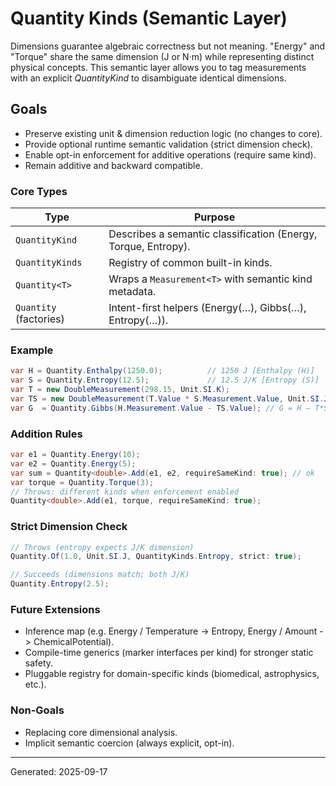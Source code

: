 # Quantity Kinds (Semantic Layer)

Dimensions guarantee algebraic correctness but not meaning. "Energy" and "Torque" share the same dimension (J or N·m) while representing distinct physical concepts. This semantic layer allows you to tag measurements with an explicit *QuantityKind* to disambiguate identical dimensions.

## Goals

* Preserve existing unit & dimension reduction logic (no changes to core).
* Provide optional runtime semantic validation (strict dimension check).
* Enable opt-in enforcement for additive operations (require same kind).
* Remain additive and backward compatible.

### Core Types

| Type | Purpose |
|------|---------|
| `QuantityKind` | Describes a semantic classification (Energy, Torque, Entropy). |
| `QuantityKinds` | Registry of common built-in kinds. |
| `Quantity<T>` | Wraps a `Measurement<T>` with semantic kind metadata. |
| `Quantity` (factories) | Intent-first helpers (Energy(…), Gibbs(…), Entropy(…)). |

### Example

```csharp
var H = Quantity.Enthalpy(1250.0);          // 1250 J [Enthalpy (H)]
var S = Quantity.Entropy(12.5);             // 12.5 J/K [Entropy (S)]
var T = new DoubleMeasurement(298.15, Unit.SI.K);
var TS = new DoubleMeasurement(T.Value * S.Measurement.Value, Unit.SI.J);
var G  = Quantity.Gibbs(H.Measurement.Value - TS.Value); // G = H – T*S
```

### Addition Rules

```csharp
var e1 = Quantity.Energy(10);
var e2 = Quantity.Energy(5);
var sum = Quantity<double>.Add(e1, e2, requireSameKind: true); // ok
var torque = Quantity.Torque(3);
// Throws: different kinds when enforcement enabled
Quantity<double>.Add(e1, torque, requireSameKind: true);
```

### Strict Dimension Check

```csharp
// Throws (entropy expects J/K dimension)
Quantity.Of(1.0, Unit.SI.J, QuantityKinds.Entropy, strict: true);

// Succeeds (dimensions match; both J/K)
Quantity.Entropy(2.5);
```

### Future Extensions

* Inference map (e.g. Energy / Temperature -> Entropy, Energy / Amount -> ChemicalPotential).
* Compile-time generics (marker interfaces per kind) for stronger static safety.
* Pluggable registry for domain-specific kinds (biomedical, astrophysics, etc.).

### Non-Goals

* Replacing core dimensional analysis.
* Implicit semantic coercion (always explicit, opt-in).

---
Generated: 2025-09-17
